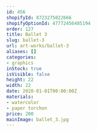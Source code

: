 ```yaml
---
id: 456
shopifyId: 8723275022666
shopifyOptionId: 47772456485194
order: 127
title: Ballet 3
slug: ballet-3
url: art-works/ballet-3
aliases: []
categories:
- graphics
inStock: true
isVisible: false
height: 22
width: 22
date: 2020-01-01T00:00:00Z
materials:
- watercolor
- paper torchon
price: 200
mainImage: ballet_3.jpg
---
```

